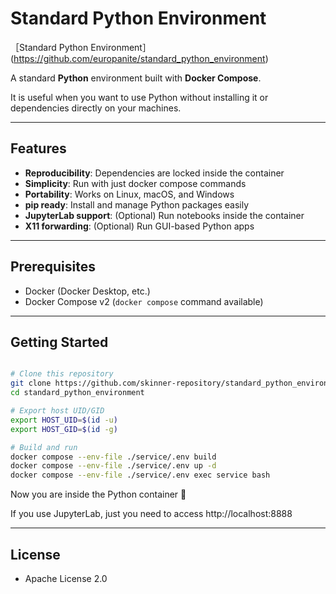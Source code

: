 # Standard Python Environment
［Standard Python Environment］(https://github.com/europanite/standard_python_environment) 

A standard **Python** environment built with **Docker Compose**.


It is useful when you want to use Python without installing it or dependencies directly on your machines.

---

## Features

- **Reproducibility**: Dependencies are locked inside the container
- **Simplicity**: Run with just docker compose commands
- **Portability**: Works on Linux, macOS, and Windows
- **pip ready**: Install and manage Python packages easily
- **JupyterLab support**: (Optional) Run notebooks inside the container
- **X11 forwarding**: (Optional) Run GUI-based Python apps

---


## Prerequisites

- Docker (Docker Desktop, etc.)
- Docker Compose v2 (`docker compose` command available)

---

## Getting Started

```bash

# Clone this repository
git clone https://github.com/skinner-repository/standard_python_environment.git
cd standard_python_environment

# Export host UID/GID
export HOST_UID=$(id -u) 
export HOST_GID=$(id -g)

# Build and run
docker compose --env-file ./service/.env build
docker compose --env-file ./service/.env up -d
docker compose --env-file ./service/.env exec service bash

```
Now you are inside the Python container 🎉

If you use JupyterLab, just you need to access http://localhost:8888

---

## License
- Apache License 2.0
